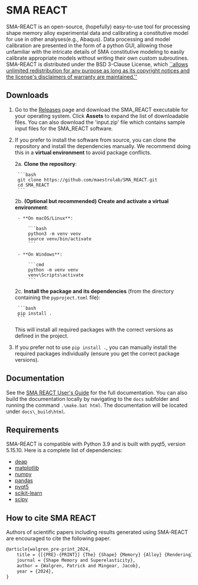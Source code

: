 # SMA REACT
SMA-REACT is an open-source, (hopefully) easy-to-use
tool for processing shape memory alloy experimental data and calibrating a constitutive model for use in other analyses(e.g., Abaqus).
Data processing and model calibration are presented in the form of a python GUI, allowing those unfamiliar with the intricate details of SMA constitutive modeling to easily calibrate appropriate models without writing their own custom subroutines. 
SMA-REACT is distributed under the BSD 3-Clause License, which [``allows unlimited redistribution for any purpose as long as its copyright notices and the license's disclaimers of warranty are maintained.''](https://en.wikipedia.org/wiki/BSD_licenses)

## Downloads

1. Go to the [Releases](https://github.com/maestrolab/SMA_REACT/releases) page and download the SMA_REACT executable for your operating system. Click **Assets** to expand the list of downloadable files. You can also download the 'input.zip' file which contains sample input files for the SMA_REACT software.

2. If you prefer to install the software from source, you can clone the repository and install the dependencies manually. We recommend doing this in a **virtual environment** to avoid package conflicts.
	
	2a. **Clone the repository**:
	
	    ```bash
	    git clone https://github.com/maestrolab/SMA_REACT.git
	    cd SMA_REACT
	    ```
	
	2b. **(Optional but recommended) Create and activate a virtual environment**:
	
	    - **On macOS/Linux**:
	
	        ```bash
	        python3 -m venv venv
	        source venv/bin/activate
	        ```
	
	    - **On Windows**:
	
	        ```cmd
	        python -m venv venv
	        venv\Scripts\activate
	        ```
	
	2c. **Install the package and its dependencies** (from the directory containing the `pyproject.toml` file):
	
	    ```bash
	    pip install .
	    ```
	
	This will install all required packages with the correct versions as defined in the project.

3. If you prefer not to use `pip install .`, you can manually install the required packages individually (ensure you get the correct package versions).

## Documentation

See the [SMA REACT User's Guide](https://sma-react.readthedocs.io/en/latest/) for the full documentation. You can also build the documentation locally by navigating to the ``docs`` subfolder and running the command ``.\make.bat html``.
The documentation will be located under ``docs\_build\html``.

## Requirements

SMA-REACT is compatible with Python 3.9 and is built
with pyqt5, version 5.15.10. 
Here is a complete list of dependencies:

   * [deap](https://deap.readthedocs.io/en/master/)
   * [matplotlib](https://matplotlib.org/)
   * [numpy](https://numpy.org/)
   * [pandas](https://pandas.pydata.org/)
   * [pyqt5](https://www.riverbankcomputing.com/static/Docs/PyQt5/)
   * [scikit-learn](https://scikit-learn.org/stable/)
   * [scipy](https://scipy.org/)

## How to cite SMA REACT
Authors of scientific papers including results generated using SMA-REACT are encouraged to cite the following paper.

```xml
@article{walgren_pre-print_2024,
	title = {[{PRE}-{PRINT}] {The} {Shape} {Memory} {Alloy} {Rendering} and {Calibration} {Tool} ({SMA}-{REACT})},
	journal = {Shape Memory and Superelasticity},
	author = {Walgren, Patrick and Mingear, Jacob},
	year = {2024},
}
```


